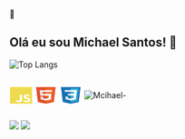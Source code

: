  👋

## Olá eu sou Michael Santos! 👋


![Top Langs](https://github-readme-stats.vercel.app/api/top-langs/?username=michaelPI90&layout=compact)


<div style="display: inline_block"><br>
  <img align="center" alt="Mcihael" height="30" width="40" src="https://raw.githubusercontent.com/devicons/devicon/master/icons/javascript/javascript-plain.svg">

  <img align="center" alt="Mcihael" height="30" width="40" src="https://raw.githubusercontent.com/devicons/devicon/master/icons/html5/html5-original.svg">
  <img align="center" alt="Michael" height="30" width="40" src="https://raw.githubusercontent.com/devicons/devicon/master/icons/css3/css3-original.svg">
  <img align="center" alt="Mcihael-" height="33" width="58" src="https://user-images.githubusercontent.com/33158051/103466606-760a4000-4d14-11eb-9941-2f3d00371471.png">
    
  
</div>
  
  ##
 
<div> 
  <a href = "https://mail.google.com/mail/u/0/?tab=rm&ogbl#inbox"><img src="https://img.shields.io/badge/-Gmail-%23333?style=for-the-badge&logo=gmail&logoColor=white" target="_blank"></a>
  <a href="https://www.linkedin.com/feed/?trk=guest_homepage-basic_google-one-tap-submit" target="_blank"><img src="https://img.shields.io/badge/-LinkedIn-%230077B5?style=for-the-badge&logo=linkedin&logoColor=white" target="_blank"></a> 

</div>


